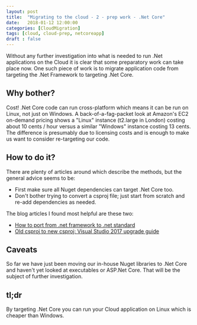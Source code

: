 ```yaml
---
layout: post
title:  "Migrating to the cloud - 2 - prep work - .Net Core"
date:   2018-01-12 12:00:00
categories: [CloudMigration]
tags: [cloud, cloud-prep, netcoreapp]
draft : false
---
```


Without any further investigation into what is needed to run .Net applications on the Cloud it is clear that some preparatory work can take place now. One such piece of work is to migrate application code from targeting the .Net Framework to targeting .Net Core.

## Why bother?
Cost! .Net Core code can run cross-platform which means it can be run on Linux, not just on Windows. A back-of-a-fag-packet look at Amazon's EC2 on-demand pricing shows a "Linux" instance (t2.large in London) costing about 10 cents / hour versus a similar "Windows" instance costing 13 cents. The difference is presumably due to licensing costs and is enough to make us want to consider re-targeting our code.

## How to do it?
There are plenty of articles around which describe the methods, but the general advice seems to be:
* First make sure all Nuget dependencies can target .Net Core too.
* Don't bother trying to convert a csproj file; just start from scratch and re-add dependencies as needed.

The blog articles I found most helpful are these two:
* [How to port from .net framework to .net standard](https://codehollow.com/2017/05/port-net-framework-net-standard/)
* [Old csproj to new csproj: Visual Studio 2017 upgrade guide](http://www.natemcmaster.com/blog/2017/03/09/vs2015-to-vs2017-upgrade/)

## Caveats
So far we have just been moving our in-house Nuget libraries to .Net Core and haven't yet looked at executables or ASP.Net Core. That will be the subject of further investigation.

## tl;dr
By targeting .Net Core you can run your Cloud application on Linux which is cheaper than Windows.
